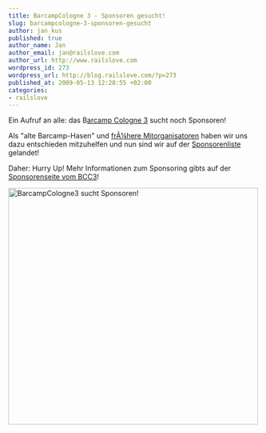 ```yaml
--- 
title: BarcampCologne 3 - Sponsoren gesucht!
slug: barcampcologne-3-sponsoren-gesucht
author: jan_kus
published: true
author_name: Jan
author_email: jan@railslove.com
author_url: http://www.railslove.com
wordpress_id: 273
wordpress_url: http://blog.railslove.com/?p=273
published_at: 2009-05-13 12:28:55 +02:00
categories: 
- railslove
---
```

Ein Aufruf an alle: das B<a href="http://barcampcologne.mixxt.de/">arcamp Cologne 3</a> sucht noch Sponsoren!

Als "alte Barcamp-Hasen" und <a href="http://barcampcologne.pbworks.com/Organisation">fr&Atilde;&frac14;here Mitorganisatoren</a> haben wir uns dazu entschieden mitzuhelfen und nun sind wir auf der <a href="http://www.slideshare.net/assbach/bcc3-sponsoren?type=powerpoint">Sponsorenliste</a> gelandet!

Daher: Hurry Up! Mehr Informationen zum Sponsoring gibts auf der <a href="http://barcampcologne.mixxt.de/networks/wiki/index.sponsoren">Sponsorenseite vom BCC3</a>!

<a href="http://barcampcologne.mixxt.de/networks/wiki/index.sponsoren"><img src="http://u1.ipernity.com/11/61/81/4836181.93f7d2f5.500.jpg" width="500" height="473" alt="BarcampCologne3 sucht Sponsoren!" border="0"/></a>
